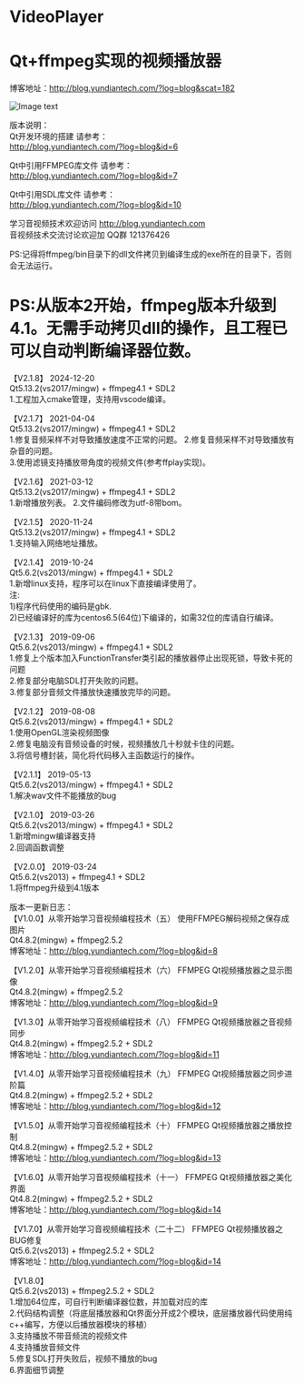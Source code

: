 # VideoPlayer
# Qt+ffmpeg实现的视频播放器  
博客地址：http://blog.yundiantech.com/?log=blog&scat=182  

![Image text](https://raw.githubusercontent.com/yundiantech/VideoPlayer/master/screenshot.jpg)


版本说明：  
Qt开发环境的搭建 请参考：  
http://blog.yundiantech.com/?log=blog&id=6  

Qt中引用FFMPEG库文件 请参考：  
http://blog.yundiantech.com/?log=blog&id=7  

Qt中引用SDL库文件 请参考：  
http://blog.yundiantech.com/?log=blog&id=10  

学习音视频技术欢迎访问 http://blog.yundiantech.com  
音视频技术交流讨论欢迎加 QQ群 121376426    

PS:记得将ffmpeg/bin目录下的dll文件拷贝到编译生成的exe所在的目录下，否则会无法运行。  



# PS:从版本2开始，ffmpeg版本升级到4.1。无需手动拷贝dll的操作，且工程已可以自动判断编译器位数。
【V2.1.8】 2024-12-20  
Qt5.13.2(vs2017/mingw) + ffmpeg4.1 + SDL2  
1.工程加入cmake管理，支持用vscode编译。  

【V2.1.7】 2021-04-04  
Qt5.13.2(vs2017/mingw) + ffmpeg4.1 + SDL2  
1.修复音频采样不对导致播放速度不正常的问题。
2.修复音频采样不对导致播放有杂音的问题。  
3.使用滤镜支持播放带角度的视频文件(参考ffplay实现)。  

【V2.1.6】 2021-03-12  
Qt5.13.2(vs2017/mingw) + ffmpeg4.1 + SDL2  
1.新增播放列表。 
2.文件编码修改为utf-8带bom。  
 
【V2.1.5】 2020-11-24  
Qt5.13.2(vs2017/mingw) + ffmpeg4.1 + SDL2  
1.支持输入网络地址播放。 

【V2.1.4】 2019-10-24  
Qt5.6.2(vs2013/mingw) + ffmpeg4.1 + SDL2  
1.新增linux支持，程序可以在linux下直接编译使用了。  
注:  
1)程序代码使用的编码是gbk.  
2)已经编译好的库为centos6.5(64位)下编译的，如需32位的库请自行编译。 

【V2.1.3】 2019-09-06  
Qt5.6.2(vs2013/mingw) + ffmpeg4.1 + SDL2  
1.修复上个版本加入FunctionTransfer类引起的播放器停止出现死锁，导致卡死的问题  
2.修复部分电脑SDL打开失败的问题。  
3.修复部分音频文件播放快速播放完毕的问题。  

【V2.1.2】 2019-08-08  
Qt5.6.2(vs2013/mingw) + ffmpeg4.1 + SDL2  
1.使用OpenGL渲染视频图像   
2.修复电脑没有音频设备的时候，视频播放几十秒就卡住的问题。   
3.将信号槽封装，简化将代码移入主函数运行的操作。 

【V2.1.1】 2019-05-13  
Qt5.6.2(vs2013/mingw) + ffmpeg4.1 + SDL2  
1.解决wav文件不能播放的bug

【V2.1.0】 2019-03-26  
Qt5.6.2(vs2013/mingw) + ffmpeg4.1 + SDL2  
1.新增mingw编译器支持  
2.回调函数调整  

【V2.0.0】 2019-03-24  
Qt5.6.2(vs2013) + ffmpeg4.1 + SDL2  
1.将ffmpeg升级到4.1版本  



版本一更新日志：  
【V1.0.0】从零开始学习音视频编程技术（五） 使用FFMPEG解码视频之保存成图片  
Qt4.8.2(mingw) + ffmpeg2.5.2  
博客地址：http://blog.yundiantech.com/?log=blog&id=8  

【V1.2.0】从零开始学习音视频编程技术（六） FFMPEG Qt视频播放器之显示图像  
Qt4.8.2(mingw) + ffmpeg2.5.2  
博客地址：http://blog.yundiantech.com/?log=blog&id=9  

【V1.3.0】从零开始学习音视频编程技术（八） FFMPEG Qt视频播放器之音视频同步  
Qt4.8.2(mingw) + ffmpeg2.5.2 + SDL2  
博客地址：http://blog.yundiantech.com/?log=blog&id=11  

【V1.4.0】从零开始学习音视频编程技术（九） FFMPEG Qt视频播放器之同步进阶篇  
Qt4.8.2(mingw) + ffmpeg2.5.2 + SDL2  
博客地址：http://blog.yundiantech.com/?log=blog&id=12  

【V1.5.0】从零开始学习音视频编程技术（十） FFMPEG Qt视频播放器之播放控制  
Qt4.8.2(mingw) + ffmpeg2.5.2 + SDL2  
博客地址：http://blog.yundiantech.com/?log=blog&id=13  

【V1.6.0】从零开始学习音视频编程技术（十一） FFMPEG Qt视频播放器之美化界面    
Qt4.8.2(mingw) + ffmpeg2.5.2 + SDL2  
博客地址：http://blog.yundiantech.com/?log=blog&id=14  

【V1.7.0】从零开始学习音视频编程技术（二十二） FFMPEG Qt视频播放器之BUG修复  
Qt5.6.2(vs2013) + ffmpeg2.5.2 + SDL2  
博客地址：http://blog.yundiantech.com/?log=blog&id=14  

【V1.8.0】  
Qt5.6.2(vs2013) + ffmpeg2.5.2 + SDL2  
1.增加64位库，可自行判断编译器位数，并加载对应的库  
2.代码结构调整（将底层播放器和Qt界面分开成2个模块，底层播放器代码使用纯c++编写，方便以后播放器模块的移植）  
3.支持播放不带音频流的视频文件  
4.支持播放音频文件  
5.修复SDL打开失败后，视频不播放的bug  
6.界面细节调整  